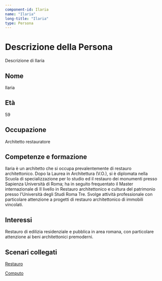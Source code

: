 ```yaml
---
component-id: Ilaria
name: "Ilaria"
long-title: "Ilaria"
type: Persona
---
```


# Descrizione della Persona

Descrizione di Ilaria

## Nome
Ilaria

## Età
59

## Occupazione
Architetto restauratore

## Competenze e formazione
Ilaria è un architetto che si occupa prevalentemente di restauro architettonico. Dopo la Laurea in Architettura (V.O.), si è diplomata nella Scuola di specializzazione per lo studio ed il restauro dei monumenti presso Sapienza Università di Roma; ha in seguito frequentato il Master internazionale di II livello in Restauro architettonico e cultura del patrimonio presso l'Università degli Studi Roma Tre. Svolge attività professionale con particolare attenzione a progetti di restauro architettonico di immobili vincolati.

## Interessi
Restauro di edilizia residenziale e pubblica in area romana, con particolare attenzione ai beni architettonici premoderni.

## Scenari collegati
[Restauro](https://github.com/read-project/stories/blob/main/Scenario/Restauro.md)

[Computo](https://github.com/read-project/stories/blob/main/Scenario/Computo.md)
